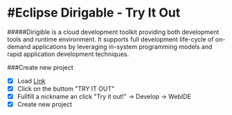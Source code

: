#Eclipse Dirigable - Try It Out
=====================

#####Dirigible is a cloud development toolkit providing both development tools and runtime environment. It supports full development life-cycle of on-demand applications by leveraging in-system programming models and rapid application development techniques.

###Create new project
- [x] Load [Link](http://www.dirigible.io/index.html#home)
- [x] Click on the buttom "TRY IT OUT"
- [x] Fullfill a nickname an click "Try it out!" -> Develop -> WebIDE
- [x] Create new project